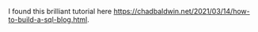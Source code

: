 I found this brilliant tutorial here https://chadbaldwin.net/2021/03/14/how-to-build-a-sql-blog.html.
